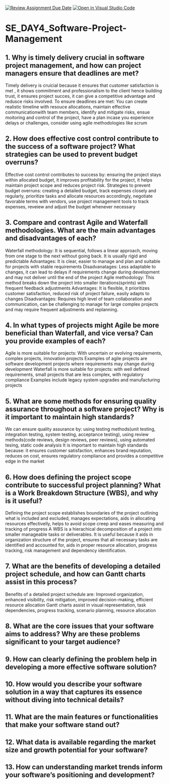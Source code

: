 [![Review Assignment Due Date](https://classroom.github.com/assets/deadline-readme-button-22041afd0340ce965d47ae6ef1cefeee28c7c493a6346c4f15d667ab976d596c.svg)](https://classroom.github.com/a/9pw6JKcu)
[![Open in Visual Studio Code](https://classroom.github.com/assets/open-in-vscode-2e0aaae1b6195c2367325f4f02e2d04e9abb55f0b24a779b69b11b9e10269abc.svg)](https://classroom.github.com/online_ide?assignment_repo_id=15641190&assignment_repo_type=AssignmentRepo)
# SE_DAY4_Software-Project-Management
## 1. Why is timely delivery crucial in software project management, and how can project managers ensure that deadlines are met?
Timely delivery is cruicial because it ensures that customer satisfaction is met , it shows commitment and professionalism to the client hence building trust, it ensures project succes, it can give a competitive advantage and redusce risks involved.
To ensure deadlines are met: You can create realistic timeline with resouce allocations, maintain effective communicationwith team members, identify and mitigate risks, ensue moitoring and control of the project, have a plan incase you experience delays or challenges, consider using agile methodologies like scrum  
## 2. How does effective cost control contribute to the success of a software project? What strategies can be used to prevent budget overruns?
Effective cost control contributes to success by: ensuring the project stays within allocated budget, it improves profitability for the project, it helps maintain project scope and reduces project risk. 
Strategies to prevent budget overruns: creating a detailed budget, track expenses closely and regularly, prioritize tasks and allocate resources accordingly, negotiate favorable terms with vendors, use project management tools to track expenses, reveiew and adjust the budget whenever necessary
## 3. Compare and contrast Agile and Waterfall methodologies. What are the main advantages and disadvantages of each?
Waterfall methodology: It is sequential, follows a linear approach, moving from one stage to the next without going back. It is usually rigid and predictable
Advantages: It is clear, easier to manage and plan and suitable for projects with stable requirements
Disadvanatages: Less adaptable to changes, it can lead to delays if requirements change during development and may not deliver until the end of the project
Agile methodology: This method breaks down the project into smaller iterations(sprints) with frequent feedback adjustments
Advantages: It is flexible, it prioritizes customer satisfaction, reduced risk of project failure, easily adapts to changes
Disadvantages: Requires high level of team collaboration and communication, can be challenging to manage for large complex projects and may require frequent adjustments and replanning.
## 4. In what types of projects might Agile be more beneficial than Waterfall, and vice versa? Can you provide examples of each?
Agile is more suitable for projects: With uncertain or evolving requirements, complex projects, innovation projects
Examples of agile projects are software development projects where requirements may change during development
Waterfall is more suitable for projects: with well defined requirements, small projects that are less complex, with regulatory compliance
Examples include legacy system upgrades and manufacturing projects
## 5. What are some methods for ensuring quality assurance throughout a software project? Why is it important to maintain high standards?
We can ensure quality assurance by: using testing methods(unit testing, integration testing, system testing, acceptance testing), using review methods(code reviews, design reviews, peer reviews), using automated tesing, static code analysis
It is important to maintain high standards because: it ensures customer satisfaction, enhances brand reputation, reduces on cost, ensures regulatory compliance and provides a competitive edge in the market
## 6. How does defining the project scope contribute to successful project planning? What is a Work Breakdown Structure (WBS), and why is it useful?
Defining the project scope establishes boundaries of the project outlining what is included and excluded, manages expectations, aids in allocating resources effectivelly, helps to avoid scope creep and eases measuring and tracking of progress
A WBS is a hierachical decomposition of a project into smaller manageable tasks or deliverables.
It is useful because it aids in organization structure of the project, ensures that all necessary tasks are identified and accounted for, aids in proper resource allocation, progress tracking, risk management and dependency identification.
## 7. What are the benefits of developing a detailed project schedule, and how can Gantt charts assist in this process?
Benefits of a detailed project schedule are: Improved organization, enhanced visibility, risk mitigation, improved decision-making, efficient resource allocation
Gantt charts assist in visual representation, task dependencies, progress tracking, scenario planning, resource allocation
## 8. What are the core issues that your software aims to address? Why are these problems significant to your target audience?
## 9. How can clearly defining the problem help in developing a more effective software solution?
## 10. How would you describe your software solution in a way that captures its essence without diving into technical details?
## 11. What are the main features or functionalities that make your software stand out?
## 12. What data is available regarding the market size and growth potential for your software?
## 13. How can understanding market trends inform your software’s positioning and development?
